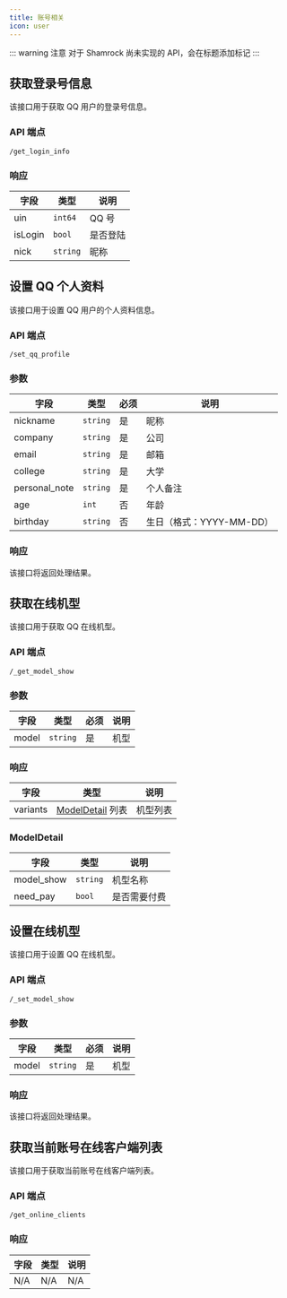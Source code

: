 ```yaml
---
title: 账号相关
icon: user
---
```


::: warning 注意
对于 Shamrock 尚未实现的 API，会在标题添加标记 <Badge text="未实现" type="danger" vertical="baseline" />
:::

## 获取登录号信息

该接口用于获取 QQ 用户的登录号信息。

### API 端点

`/get_login_info`

### 响应

| 字段    | 类型     | 说明     |
| ------- | -------- | -------- |
| uin     | `int64`  | QQ 号    |
| isLogin | `bool`   | 是否登陆 |
| nick    | `string` | 昵称     |

## 设置 QQ 个人资料

该接口用于设置 QQ 用户的个人资料信息。

### API 端点

`/set_qq_profile`

### 参数

| 字段          | 类型     | 必须 | 说明                     |
| ------------- | -------- | ---- | ------------------------ |
| nickname      | `string` | 是   | 昵称                     |
| company       | `string` | 是   | 公司                     |
| email         | `string` | 是   | 邮箱                     |
| college       | `string` | 是   | 大学                     |
| personal_note | `string` | 是   | 个人备注                 |
| age           | `int`    | 否   | 年龄                     |
| birthday      | `string` | 否   | 生日（格式：YYYY-MM-DD） |

### 响应

该接口将返回处理结果。

## 获取在线机型

该接口用于获取 QQ 在线机型。

### API 端点

`/_get_model_show`

### 参数

| 字段  | 类型     | 必须 | 说明 |
| ----- | -------- | ---- | ---- |
| model | `string` | 是   | 机型 |

### 响应

| 字段     | 类型                             | 说明     |
| -------- | -------------------------------- | -------- |
| variants | [ModelDetail](#modeldetail) 列表 | 机型列表 |

### ModelDetail

| 字段       | 类型     | 说明         |
| ---------- | -------- | ------------ |
| model_show | `string` | 机型名称     |
| need_pay   | `bool`   | 是否需要付费 |

## 设置在线机型

该接口用于设置 QQ 在线机型。

### API 端点

`/_set_model_show`

### 参数

| 字段  | 类型     | 必须 | 说明 |
| ----- | -------- | ---- | ---- |
| model | `string` | 是   | 机型 |

### 响应

该接口将返回处理结果。

## 获取当前账号在线客户端列表 <Badge text="未实现" type="danger" />

该接口用于获取当前账号在线客户端列表。

### API 端点

`/get_online_clients`

### 响应

| 字段 | 类型 | 说明 |
| ---- | ---- | ---- |
| N/A  | N/A  | N/A  |
